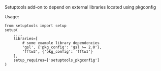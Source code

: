 Setuptools add-on to depend on external libraries located using pkgconfig

Usage:

    from setuptools import setup
    setup(
        ...,
        libraries=[
            # some example library dependencies
            'gsl', {'pkg_config': 'gsl >= 2.0'},
            'fftw3', {'pkg_config': 'fftw3'}
        ],
        setup_requires=['setuptools_pkgconfig']
    )
